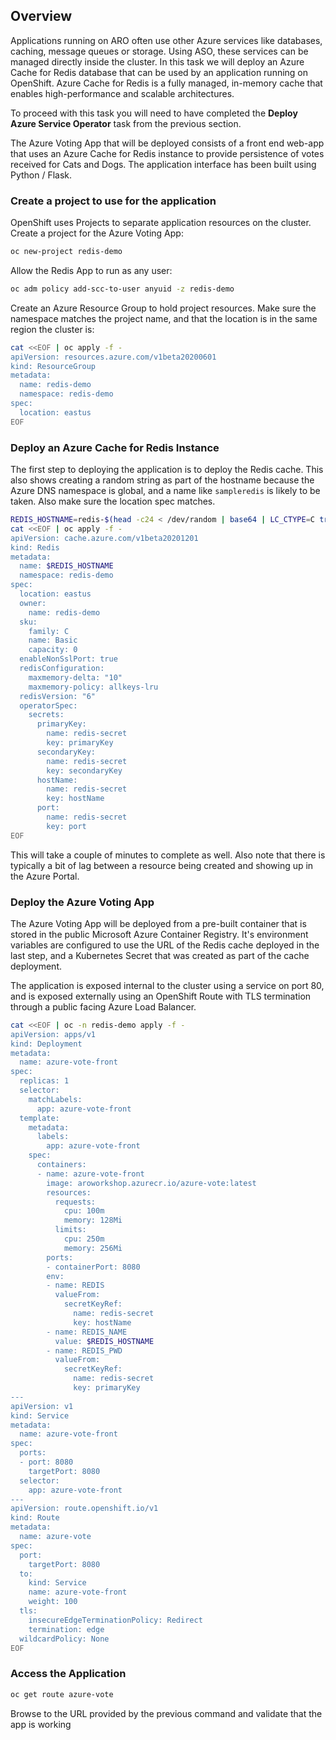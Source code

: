 ## Overview

Applications running on ARO often use other Azure services like databases, caching, message queues or storage. Using ASO, these services can be managed directly inside the cluster. In this task we will deploy an Azure Cache for Redis database that can be used by an application running on OpenShift. Azure Cache for Redis is a fully managed, in-memory cache that enables high-performance and scalable architectures.

To proceed with this task you will need to have completed the **Deploy Azure Service Operator** task from the previous section.

The Azure Voting App that will be deployed consists of a front end web-app that uses an Azure Cache for Redis instance to provide persistence of votes received for Cats and Dogs. The application interface has been built using Python / Flask.

### Create a project to use for the application

OpenShift uses Projects to separate application resources on the cluster. Create a project for the Azure Voting App:

```bash
oc new-project redis-demo
```

Allow the Redis App to run as any user:

```bash
oc adm policy add-scc-to-user anyuid -z redis-demo
```

Create an Azure Resource Group to hold project resources. Make sure the namespace matches the project name, and that the location is in the same region the cluster is:

```bash
cat <<EOF | oc apply -f -
apiVersion: resources.azure.com/v1beta20200601
kind: ResourceGroup
metadata:
  name: redis-demo
  namespace: redis-demo
spec:
  location: eastus
EOF
```

### Deploy an Azure Cache for Redis Instance

The first step to deploying the application is to deploy the Redis cache. This also shows creating a random string as part of the hostname because the Azure DNS namespace is global, and a name like `sampleredis` is likely to be taken. Also make sure the location spec matches.

```bash
REDIS_HOSTNAME=redis-$(head -c24 < /dev/random | base64 | LC_CTYPE=C tr -dc 'a-z0-9' | cut -c -8)
cat <<EOF | oc apply -f -
apiVersion: cache.azure.com/v1beta20201201
kind: Redis
metadata:
  name: $REDIS_HOSTNAME
  namespace: redis-demo
spec:
  location: eastus
  owner:
    name: redis-demo
  sku:
    family: C
    name: Basic
    capacity: 0
  enableNonSslPort: true
  redisConfiguration:
    maxmemory-delta: "10"
    maxmemory-policy: allkeys-lru
  redisVersion: "6"
  operatorSpec:
    secrets:
      primaryKey:
        name: redis-secret
        key: primaryKey
      secondaryKey:
        name: redis-secret
        key: secondaryKey
      hostName:
        name: redis-secret
        key: hostName
      port:
        name: redis-secret
        key: port
EOF
```

This will take a couple of minutes to complete as well. Also note that there is typically a bit of lag between a resource being created and showing up in the Azure Portal.

### Deploy the Azure Voting App

The Azure Voting App will be deployed from a pre-built container that is stored in the public Microsoft Azure Container Registry. It's environment variables are configured to use the URL of the Redis cache deployed in the last step, and a Kubernetes Secret that was created as part of the cache deployment.

The application is exposed internal to the cluster using a service on port 80, and is exposed externally using an OpenShift Route with TLS termination through a public facing Azure Load Balancer.

```bash
cat <<EOF | oc -n redis-demo apply -f -
apiVersion: apps/v1
kind: Deployment
metadata:
  name: azure-vote-front
spec:
  replicas: 1
  selector:
    matchLabels:
      app: azure-vote-front
  template:
    metadata:
      labels:
        app: azure-vote-front
    spec:
      containers:
      - name: azure-vote-front
        image: aroworkshop.azurecr.io/azure-vote:latest
        resources:
          requests:
            cpu: 100m
            memory: 128Mi
          limits:
            cpu: 250m
            memory: 256Mi
        ports:
        - containerPort: 8080
        env:
        - name: REDIS
          valueFrom:
            secretKeyRef:
              name: redis-secret
              key: hostName
        - name: REDIS_NAME
          value: $REDIS_HOSTNAME
        - name: REDIS_PWD
          valueFrom:
            secretKeyRef:
              name: redis-secret
              key: primaryKey
---
apiVersion: v1
kind: Service
metadata:
  name: azure-vote-front
spec:
  ports:
  - port: 8080
    targetPort: 8080
  selector:
    app: azure-vote-front
---
apiVersion: route.openshift.io/v1
kind: Route
metadata:
  name: azure-vote
spec:
  port:
    targetPort: 8080
  to:
    kind: Service
    name: azure-vote-front
    weight: 100
  tls:
    insecureEdgeTerminationPolicy: Redirect
    termination: edge
  wildcardPolicy: None
EOF
```

### Access the Application

```bash
oc get route azure-vote
```

Browse to the URL provided by the previous command and validate that the app is working
